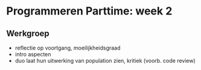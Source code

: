 # Programmeren Parttime: week 2




## Werkgroep

- reflectie op voortgang, moeilijkheidsgraad
- intro aspecten
- duo laat hun uitwerking van population zien, kritiek (voorb. code review)
